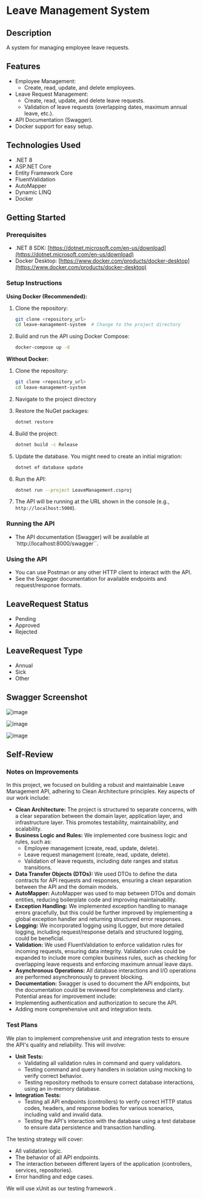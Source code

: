 # Leave Management System

## Description

A system for managing employee leave requests.

## Features

* Employee Management:
    * Create, read, update, and delete employees.
* Leave Request Management:
    * Create, read, update, and delete leave requests.
    * Validation of leave requests (overlapping dates, maximum annual leave, etc.).
* API Documentation (Swagger).
* Docker support for easy setup.

## Technologies Used

* .NET 8
* ASP.NET Core
* Entity Framework Core
* FluentValidation
* AutoMapper
* Dynamic LINQ
* Docker

## Getting Started

### Prerequisites

* .NET 8 SDK: [https://dotnet.microsoft.com/en-us/download](https://dotnet.microsoft.com/en-us/download)
* Docker Desktop: [https://www.docker.com/products/docker-desktop](https://www.docker.com/products/docker-desktop)

### Setup Instructions

**Using Docker (Recommended):**

1.  Clone the repository:

    ```bash
    git clone <repository_url>
    cd leave-management-system  # Change to the project directory
    ```
2.  Build and run the API using Docker Compose:

    ```bash
    docker-compose up -d
    ```

**Without Docker:**

1.  Clone the repository:
    ```bash
    git clone <repository_url>
    cd leave-management-system
    ```
2.  Navigate to the  project directory
3.  Restore the NuGet packages:

    ```bash
    dotnet restore
    ```
4.  Build the project:
    ```bash
    dotnet build -c Release
    ```
5.  Update the database. You might need to create an initial migration:

    ```bash
    dotnet ef database update
    ```
6.  Run the API:

    ```bash
    dotnet run --project LeaveManagement.csproj
    ```
7.  The API will be running at the URL shown in the console (e.g., `http://localhost:5000`).

### Running the API

* The API documentation (Swagger) will be available at `http://localhost:8000/swagger``.

### Using the API

* You can use Postman or any other HTTP client to interact with the API.
* See the Swagger documentation for available endpoints and request/response formats.


## LeaveRequest Status

* Pending
* Approved
* Rejected

## LeaveRequest Type

* Annual
* Sick
* Other


##   Swagger Screenshot
![image](https://github.com/user-attachments/assets/a91b7773-2454-4424-8828-01001dc6c343)

![image](https://github.com/user-attachments/assets/06770ba2-2c23-4864-93b3-42ddfe542198)

![image](https://github.com/user-attachments/assets/6b51cba8-6ada-43f3-b461-99cc2f2481e6)

##   Self-Review

###   Notes on Improvements

In this project, we focused on building a robust and maintainable Leave Management API, adhering to Clean Architecture principles. Key aspects of our work include:

* **Clean Architecture:** The project is structured to separate concerns, with a clear separation between the domain layer, application layer, and infrastructure layer. This promotes testability, maintainability, and scalability.
* **Business Logic and Rules:** We implemented core business logic and rules, such as:
    * Employee management (create, read, update, delete).
    * Leave request management (create, read, update, delete).
    * Validation of leave requests, including date ranges and status transitions.
* **Data Transfer Objects (DTOs):** We used DTOs to define the data contracts for API requests and responses, ensuring a clean separation between the API and the domain models.
* **AutoMapper:** AutoMapper was used to map between DTOs and domain entities, reducing boilerplate code and improving maintainability.
* **Exception Handling:** We implemented exception handling to manage errors gracefully, but this could be further improved by implementing a global exception handler and returning structured error responses.
* **Logging:** We incorporated logging using ILogger, but more detailed logging, including request/response details and structured logging, could be beneficial.
* **Validation:** We used FluentValidation to enforce validation rules for incoming requests, ensuring data integrity.  Validation rules could be expanded to include more complex business rules, such as checking for overlapping leave requests and enforcing maximum annual leave days.
* **Asynchronous Operations:** All database interactions and I/O operations are performed asynchronously to prevent blocking.
* **Documentation:** Swagger is used to document the API endpoints, but the documentation could be reviewed for completeness and clarity.
Potential areas for improvement include:
* Implementing authentication and authorization to secure the API.
* Adding more comprehensive unit and integration tests.

###   Test Plans

We plan to implement comprehensive unit and integration tests to ensure the API's quality and reliability.  This will involve:

* **Unit Tests:**
    * Validating all validation rules in command and query validators.
    * Testing command and query handlers in isolation using mocking to verify correct behavior.
    * Testing repository methods to ensure correct database interactions, using an in-memory database.
* **Integration Tests:**
    * Testing all API endpoints (controllers) to verify correct HTTP status codes, headers, and response bodies for various scenarios, including valid and invalid data.
    * Testing the API's interaction with the database using a test database to ensure data persistence and transaction handling.

The testing strategy will cover:

* All validation logic.
* The behavior of all API endpoints.
* The interaction between different layers of the application (controllers, services, repositories).
* Error handling and edge cases.

We will use xUnit as our testing framework .
